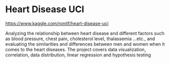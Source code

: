 # Heart Disease UCI

https://www.kaggle.com/ronitf/heart-disease-uci

Analyzing the relationship between heart disease and different factors such as blood pressure, chest pain, cholesterol level, thalassemia ...etc., and evaluating the similarities and differences between men and women when it comes to the heart diseases. The project covers data visualization, correlation, data distribution, linear regression and hypothesis testing

